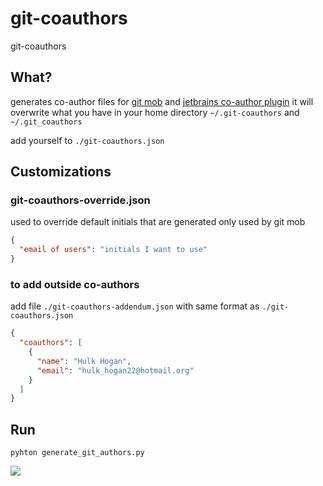 # git-coauthors
git-coauthors

## What?
generates co-author files for [git mob](https://www.npmjs.com/package/git-mob) 
and [jetbrains co-author plugin](https://plugins.jetbrains.com/plugin/10952-co-author) 
it will overwrite what you have in your home directory
`~/.git-coauthors` and `~/.git_coauthors` 

add yourself to `./git-coauthors.json`

## Customizations

### git-coauthors-override.json
used to override default initials that are generated only used by git mob
```json
{
  "email of users": "initials I want to use"
}
```

### to add outside co-authors
add file `./git-coauthors-addendum.json`
with same format as `./git-coauthors.json`
```json
{
  "coauthors": [
    {
      "name": "Hulk Hogan",
      "email": "hulk_hogan22@hotmail.org"
    }
  ]
}
```

## Run 

```shell
pyhton generate_git_authors.py
```

![](https://img.shields.io/badge/chucks-LOcs-181717?style=for-the-badge&logo=rust)
